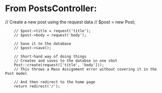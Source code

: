 # From PostsController:

// Create a new post using the request data
 // $post = new Post;

        // $post->title = request('title');
        // $post->body = request('body');

        // Save it to the database
        // $post->save();

        // Short-hand way of doing things
        // Creates and saves to the databse in one shot
        Post::create(request(['title', 'body']));
        // This throws a Mass Assignment error without covering it in the Post model

        // And then redirect to the home page
        return redirect('/');
